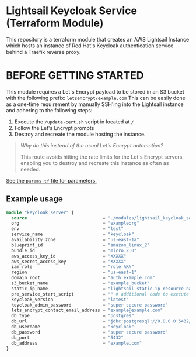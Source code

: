 # Lightsail Keycloak Service (Terraform Module)
This repository is a terraform module that creates an AWS Lightsail Instance which hosts an instance of Red Hat's Keycloak authentication service behind a Traefik reverse proxy.

# BEFORE GETTING STARTED
This module requires a Let's Encrypt payload to be stored in an S3 bucket with the following prefix: `letsencrypt/example.com`
This can be easily done as a one-time requirement by manually SSH'ing into the Lightsail instance and adhering to the following steps:
  1. Execute the `/update-cert.sh` script in located at `/`
  1. Follow the Let's Encrypt prompts
  1. Destroy and recreate the module hosting the instance.
> *Why do this instead of the usual Let's Encrypt automation?*
> 
> This route avoids hitting the rate limits for the Let's Encrypt servers, enabling you to destroy and recreate this instance as often as needed.

[See the `params.tf` file for parameters.](params.tf)


## Example usage
```terraform
module "keycloak_server" {
  source                             = "./modules/lightsail_keycloak_service"
  org                                = "exampleorg"
  env                                = "test"
  service_name                       = "keycloak"
  availability_zone                  = "us-east-1a"
  blueprint_id                       = "amazon_linux_2"
  bundle_id                          = "micro_2_0"
  aws_access_key_id                  = "XXXXX"
  aws_secret_access_key              = "XXXXX"
  iam_role                           = "role ARN"
  region                             = "us-east-1"
  domain_root                        = "auth.example.com"
  s3_bucket_name                     = "example_bucket"
  static_ip_name                     = "lightsail-static-ip-resource-name-goes-here"
  pre_service_start_script           = "" # additional code to execute before services start
  keycloak_version                   = "latest"
  keycloak_admin_password            = "super secure password"
  lets_encrypt_contact_email_address = "example@example.com"
  db_type                            = "postgres"
  db_url                             = "jdbc:postgresql://0.0.0.0:5432/keycloak"
  db_username                        = "keycloak"
  db_password                        = "super secure password"
  db_port                            = "5432"
  db_address                         = "example.com"
}
```
